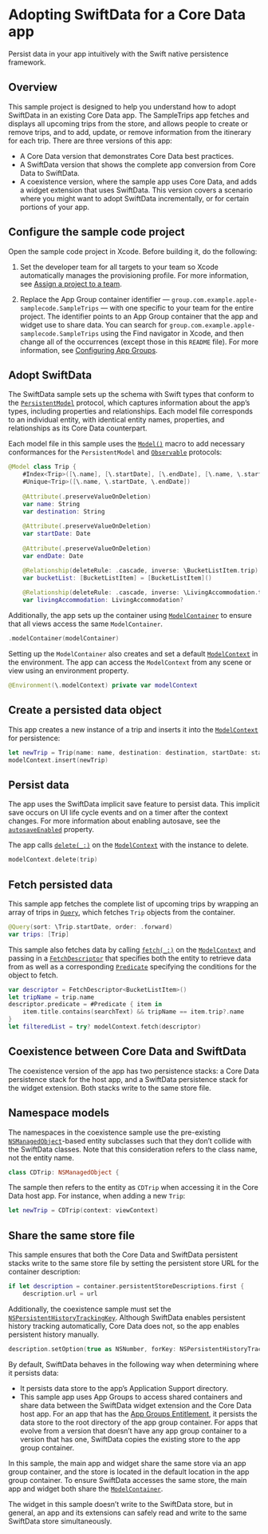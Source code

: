 # Adopting SwiftData for a Core Data app

Persist data in your app intuitively with the Swift native persistence framework.

## Overview
This sample project is designed to help you understand how to adopt SwiftData in an existing Core Data app. The SampleTrips app fetches and displays all upcoming trips from the store, and allows people to create or remove trips, and to add, update, or remove information from the itinerary for each trip. There are three versions of this app:

- A Core Data version that demonstrates Core Data best practices.
- A SwiftData version that shows the complete app conversion from Core Data to SwiftData.
- A coexistence version, where the sample app uses Core Data, and adds a widget extension that uses SwiftData. This version covers a scenario where you might want to adopt SwiftData incrementally, or for certain portions of your app.

## Configure the sample code project

Open the sample code project in Xcode. Before building it, do the following:

1. Set the developer team for all targets to your team so Xcode automatically manages the provisioning profile. For more information, see [Assign a project to a team](https://help.apple.com/xcode/mac/current/#/dev23aab79b4).

2. Replace the App Group container identifier — `group.com.example.apple-samplecode.SampleTrips` — with one specific to your team for the entire project. The identifier points to an App Group container that the app and widget use to share data. You can search for `group.com.example.apple-samplecode.SampleTrips` using the Find navigator in Xcode, and then change all of the occurrences (except those in this `README` file). For more information, see [Configuring App Groups](https://developer.apple.com/documentation/xcode/configuring-app-groups).

## Adopt SwiftData

The SwiftData sample sets up the schema with Swift types that conform to the [`PersistentModel`](https://developer.apple.com/documentation/swiftdata/persistentmodel) protocol, which captures information about the app’s types, including properties and relationships. Each model file corresponds to an individual entity, with identical entity names, properties, and relationships as its Core Data counterpart.

Each model file in this sample uses the [`Model()`](https://developer.apple.com/documentation/swiftdata/model()) macro to add necessary conformances for the `PersistentModel` and [`Observable`](https://developer.apple.com/documentation/observation/observable) protocols:

``` swift
@Model class Trip {
    #Index<Trip>([\.name], [\.startDate], [\.endDate], [\.name, \.startDate, \.endDate])
    #Unique<Trip>([\.name, \.startDate, \.endDate])
    
    @Attribute(.preserveValueOnDeletion)
    var name: String
    var destination: String
    
    @Attribute(.preserveValueOnDeletion)
    var startDate: Date
    
    @Attribute(.preserveValueOnDeletion)
    var endDate: Date

    @Relationship(deleteRule: .cascade, inverse: \BucketListItem.trip)
    var bucketList: [BucketListItem] = [BucketListItem]()
    
    @Relationship(deleteRule: .cascade, inverse: \LivingAccommodation.trip)
    var livingAccommodation: LivingAccommodation?
```

Additionally, the app sets up the container using [`ModelContainer`](https://developer.apple.com/documentation/swiftdata/modelcontainer) to ensure that all views access the same `ModelContainer`.
``` swift
.modelContainer(modelContainer)
```

Setting up the `ModelContainer` also creates and set a default [`ModelContext`](https://developer.apple.com/documentation/swiftdata/modelcontext) in the environment. The app can access the `ModelContext` from any scene or view using an environment property.
``` swift
@Environment(\.modelContext) private var modelContext
```

## Create a persisted data object

This app creates a new instance of a trip and inserts it into the [`ModelContext`](https://developer.apple.com/documentation/swiftdata/modelcontext) for persistence:
``` swift
let newTrip = Trip(name: name, destination: destination, startDate: startDate, endDate: endDate)
modelContext.insert(newTrip)
```

## Persist data

The app uses the SwiftData implicit save feature to persist data. This implicit save occurs on UI life cycle events and on a timer after the context changes. For more information about enabling autosave, see the [`autosaveEnabled`](https://developer.apple.com/documentation/swiftdata/modelcontext/autosaveenabled) property.

The app calls [`delete(_:)`](https://developer.apple.com/documentation/swiftdata/modelcontext/delete(_:)) on the [`ModelContext`](https://developer.apple.com/documentation/swiftdata/modelcontext) with the instance to delete.

``` swift
modelContext.delete(trip)
```

## Fetch persisted data

This sample app fetches the complete list of upcoming trips by wrapping an array of trips in [`Query`](https://developer.apple.com/documentation/swiftdata/query), which fetches `Trip` objects from the container.

``` swift
@Query(sort: \Trip.startDate, order: .forward)
var trips: [Trip]
```

This sample also fetches data by calling [`fetch(_:)`](https://developer.apple.com/documentation/swiftdata/modelcontext/fetch(_:)) on the [`ModelContext`](https://developer.apple.com/documentation/swiftdata/modelcontext) and passing in a [`FetchDescriptor`](https://developer.apple.com/documentation/swiftdata/fetchdescriptor) that specifies both the entity to retrieve data from as well as a corresponding [`Predicate`](https://developer.apple.com/documentation/foundation/predicate) specifying the conditions for the object to fetch.

``` swift
var descriptor = FetchDescriptor<BucketListItem>()
let tripName = trip.name
descriptor.predicate = #Predicate { item in
    item.title.contains(searchText) && tripName == item.trip?.name
}
let filteredList = try? modelContext.fetch(descriptor)
```

## Coexistence between Core Data and SwiftData

The coexistence version of the app has two persistence stacks: a Core Data persistence stack for the host app, and a SwiftData persistence stack for the widget extension. Both stacks write to the same store file.

## Namespace models

The namespaces in the coexistence sample use the pre-existing [`NSManagedObject`](https://developer.apple.com/documentation/coredata/nsmanagedobject)-based entity subclasses such that they don’t collide with the SwiftData classes. Note that this consideration refers to the class name, not the entity name.

``` swift
class CDTrip: NSManagedObject {
```

The sample then refers to the entity as `CDTrip` when accessing it in the Core Data host app. For instance, when adding a new `Trip`:

``` swift
let newTrip = CDTrip(context: viewContext)
```

## Share the same store file

This sample ensures that both the Core Data and SwiftData persistent stacks write to the same store file by setting the persistent store URL for the container description:

``` swift
if let description = container.persistentStoreDescriptions.first {
    description.url = url
```

Additionally, the coexistence sample must set the [`NSPersistentHistoryTrackingKey`](https://developer.apple.com/documentation/coredata/nspersistenthistorytrackingkey). Although SwiftData enables persistent history tracking automatically, Core Data does not, so the app enables persistent history manually.

``` swift
description.setOption(true as NSNumber, forKey: NSPersistentHistoryTrackingKey)
```

By default, SwiftData behaves in the following way when determining where it persists data:

* It persists data store to the app’s Application Support directory.
* This sample app uses App Groups to access shared containers and share data between the SwiftData widget extension and the Core Data host app. For an app that has the [App Groups Entitlement](https://developer.apple.com/documentation/bundleresources/entitlements/com_apple_security_application-groups), it persists the data store to the root directory of the app group container. For apps that evolve from a version that doesn’t have any app group container to a version that has one, SwiftData copies the existing store to the app group container.

In this sample, the main app and widget share the same store via an app group container, and the store is located in the default location in the app group container. To ensure SwiftData accesses the same store, the main app and widget both share the [`ModelContainer`](https://developer.apple.com/documentation/swiftdata/modelcontainer).

The widget in this sample doesn’t write to the SwiftData store, but in general, an app and its extensions can safely read and write to the same SwiftData store simultaneously.
